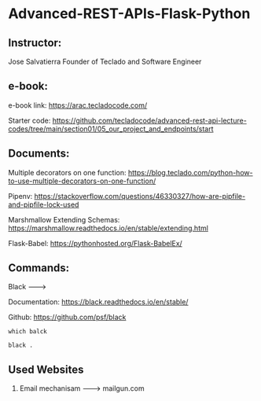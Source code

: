 # Advanced-REST-APIs-Flask-Python

## Instructor:

Jose Salvatierra Founder of Teclado and Software Engineer

## e-book:

e-book link: https://arac.tecladocode.com/

Starter code: https://github.com/tecladocode/advanced-rest-api-lecture-codes/tree/main/section01/05_our_project_and_endpoints/start

## Documents:

Multiple decorators on one function: https://blog.teclado.com/python-how-to-use-multiple-decorators-on-one-function/

Pipenv: https://stackoverflow.com/questions/46330327/how-are-pipfile-and-pipfile-lock-used

Marshmallow Extending Schemas: https://marshmallow.readthedocs.io/en/stable/extending.html

Flask-Babel: https://pythonhosted.org/Flask-BabelEx/

## Commands:

Black ---> 

Documentation: https://black.readthedocs.io/en/stable/

Github: https://github.com/psf/black
```
which balck

black .
```

## Used Websites

1. Email mechanisam ---> mailgun.com